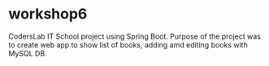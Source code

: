 # workshop6
CodersLab IT School project using Spring Boot. Purpose of the project was to create web app to show list of books, adding amd editing books with MySQL DB.
